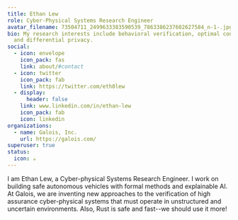 ```yaml
---
title: Ethan Lew
role: Cyber-Physical Systems Research Engineer
avatar_filename: 73504711_2499633383590539_7863386237602627584_n-1-.jpg
bio: My research interests include behavioral verification, optimal controls,
  and differential privacy.
social:
  - icon: envelope
    icon_pack: fas
    link: about/#contact
  - icon: twitter
    icon_pack: fab
    link: https://twitter.com/eth0lew
  - display:
      header: false
    link: www.linkedin.com/in/ethan-lew
    icon_pack: fab
    icon: linkedin
organizations:
  - name: Galois, Inc.
    url: https://galois.com/
superuser: true
status:
  icon: ☕️
---
```

I am Ethan Lew, a Cyber-physical Systems Research Engineer. I work on building safe autonomous vehicles with formal methods and explainable AI. At Galois, we are inventing new approaches to the verification of high assurance cyber-physical systems that must operate in unstructured and uncertain environments. Also, Rust is safe and fast--we should use it more!